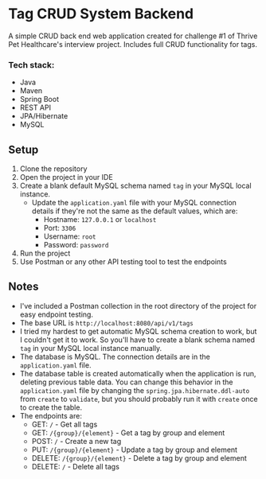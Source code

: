 # Tag CRUD System Backend

A simple CRUD back end web application created for challenge #1 of Thrive Pet Healthcare's interview project. Includes full CRUD functionality for tags.

### Tech stack:
- Java
- Maven
- Spring Boot
- REST API
- JPA/Hibernate
- MySQL

## Setup

1. Clone the repository
2. Open the project in your IDE
3. Create a blank default MySQL schema named `tag` in your MySQL local instance. 
   - Update the `application.yaml` file with your MySQL connection details if they're not the same as the default values, which are:
       - Hostname: `127.0.0.1` or `localhost`
       - Port: `3306`
       - Username: `root`
       - Password: `password`
4. Run the project
5. Use Postman or any other API testing tool to test the endpoints

## Notes
- I've included a Postman collection in the root directory of the project for easy endpoint testing.
- The base URL is `http://localhost:8080/api/v1/tags`
- I tried my hardest to get automatic MySQL schema creation to work, but I couldn't get it to work. So you'll have to create a blank schema named `tag` in your MySQL local instance manually.
- The database is MySQL. The connection details are in the `application.yaml` file.
- The database table is created automatically when the application is run, deleting previous table data. You can change this behavior in the `application.yaml` file by changing the `spring.jpa.hibernate.ddl-auto` from `create` to `validate`, but you should probably run it with `create` once to create the table.
- The endpoints are:
    - GET: `/` - Get all tags
    - GET: `/{group}/{element}` - Get a tag by group and element
    - POST: `/` - Create a new tag
    - PUT: `/{group}/{element}` - Update a tag by group and element
    - DELETE: `/{group}/{element}` - Delete a tag by group and element 
    - DELETE: `/` - Delete all tags